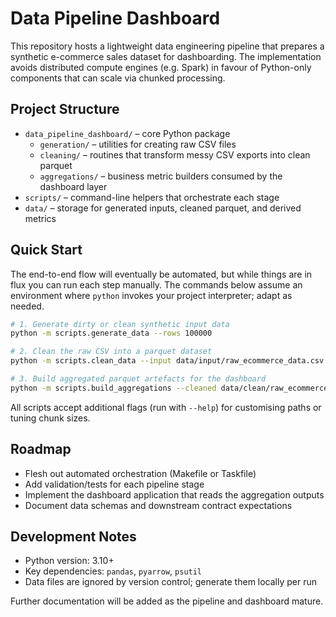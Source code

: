 # Data Pipeline Dashboard

This repository hosts a lightweight data engineering pipeline that prepares a
synthetic e-commerce sales dataset for dashboarding. The implementation avoids
distributed compute engines (e.g. Spark) in favour of Python-only components
that can scale via chunked processing.

## Project Structure

- `data_pipeline_dashboard/` – core Python package
  - `generation/` – utilities for creating raw CSV files
  - `cleaning/` – routines that transform messy CSV exports into clean parquet
  - `aggregations/` – business metric builders consumed by the dashboard layer
- `scripts/` – command-line helpers that orchestrate each stage
- `data/` – storage for generated inputs, cleaned parquet, and derived metrics

## Quick Start

The end-to-end flow will eventually be automated, but while things are in flux
you can run each step manually. The commands below assume an environment where
`python` invokes your project interpreter; adapt as needed.

```bash
# 1. Generate dirty or clean synthetic input data
python -m scripts.generate_data --rows 100000

# 2. Clean the raw CSV into a parquet dataset
python -m scripts.clean_data --input data/input/raw_ecommerce_data.csv

# 3. Build aggregated parquet artefacts for the dashboard
python -m scripts.build_aggregations --cleaned data/clean/raw_ecommerce_data_clean.parquet
```

All scripts accept additional flags (run with `--help`) for customising paths
or tuning chunk sizes.

## Roadmap

- Flesh out automated orchestration (Makefile or Taskfile)
- Add validation/tests for each pipeline stage
- Implement the dashboard application that reads the aggregation outputs
- Document data schemas and downstream contract expectations

## Development Notes

- Python version: 3.10+
- Key dependencies: `pandas`, `pyarrow`, `psutil`
- Data files are ignored by version control; generate them locally per run

Further documentation will be added as the pipeline and dashboard mature.
